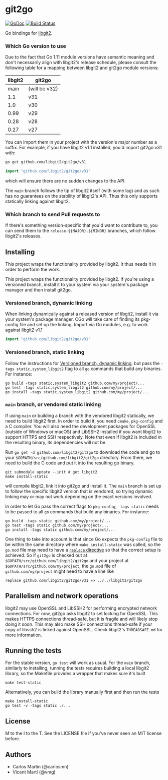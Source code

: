 git2go
======
[![GoDoc](https://godoc.org/github.com/libgit2/git2go?status.svg)](http://godoc.org/github.com/libgit2/git2go/v33) [![Build Status](https://travis-ci.org/libgit2/git2go.svg?branch=main)](https://travis-ci.org/libgit2/git2go)

Go bindings for [libgit2](http://libgit2.github.com/).

### Which Go version to use

Due to the fact that Go 1.11 module versions have semantic meaning and don't necessarily align with libgit2's release schedule, please consult the following table for a mapping between libgit2 and git2go module versions:

| libgit2 | git2go        |
|---------|---------------|
| main    | (will be v32) |
| 1.1     | v31           |
| 1.0     | v30           |
| 0.99    | v29           |
| 0.28    | v28           |
| 0.27    | v27           |

You can import them in your project with the version's major number as a suffix. For example, if you have libgit2 v1.1 installed, you'd import git2go v31 with:

```sh
go get github.com/libgit2/git2go/v31
```
```go
import "github.com/libgit2/git2go/v31"
```

which will ensure there are no sudden changes to the API.

The `main` branch follows the tip of libgit2 itself (with some lag) and as such has no guarantees on the stability of libgit2's API. Thus this only supports statically linking against libgit2.

### Which branch to send Pull requests to

If there's something version-specific that you'd want to contribute to, you can send them to the `release-${MAJOR}.${MINOR}` branches, which follow libgit2's releases.

Installing
----------

This project wraps the functionality provided by libgit2. It thus needs it in order to perform the work.

This project wraps the functionality provided by libgit2. If you're using a versioned branch, install it to your system via your system's package manager and then install git2go.


### Versioned branch, dynamic linking

When linking dynamically against a released version of libgit2, install it via your system's package manager. CGo will take care of finding its pkg-config file and set up the linking. Import via Go modules, e.g. to work against libgit2 v1.1

```go
import "github.com/libgit2/git2go/v31"
```

### Versioned branch, static linking

Follow the instructions for [Versioned branch, dynamic linking](#versioned-branch-dynamic-linking), but pass the `-tags static,system_libgit2` flag to all `go` commands that build any binaries. For instance:

    go build -tags static,system_libgit2 github.com/my/project/...
    go test -tags static,system_libgit2 github.com/my/project/...
    go install -tags static,system_libgit2 github.com/my/project/...

### `main` branch, or vendored static linking

If using `main` or building a branch with the vendored libgit2 statically, we need to build libgit2 first. In order to build it, you need `cmake`, `pkg-config` and a C compiler. You will also need the development packages for OpenSSL (outside of Windows or macOS) and LibSSH2 installed if you want libgit2 to support HTTPS and SSH respectively. Note that even if libgit2 is included in the resulting binary, its dependencies will not be.

Run `go get -d github.com/libgit2/git2go` to download the code and go to your `$GOPATH/src/github.com/libgit2/git2go` directory. From there, we need to build the C code and put it into the resulting go binary.

    git submodule update --init # get libgit2
    make install-static

will compile libgit2, link it into git2go and install it. The `main` branch is set up to follow the specific libgit2 version that is vendored, so trying dynamic linking may or may not work depending on the exact versions involved.

In order to let Go pass the correct flags to `pkg-config`, `-tags static` needs to be passed to all `go` commands that build any binaries. For instance:

    go build -tags static github.com/my/project/...
    go test -tags static github.com/my/project/...
    go install -tags static github.com/my/project/...

One thing to take into account is that since Go expects the `pkg-config` file to be within the same directory where `make install-static` was called, so the `go.mod` file may need to have a [`replace` directive](https://github.com/golang/go/wiki/Modules#when-should-i-use-the-replace-directive) so that the correct setup is achieved. So if `git2go` is checked out at `$GOPATH/src/github.com/libgit2/git2go` and your project at `$GOPATH/src/github.com/my/project`, the `go.mod` file of `github.com/my/project` might need to have a line like

    replace github.com/libgit2/git2go/v31 => ../../libgit2/git2go

Parallelism and network operations
----------------------------------

libgit2 may use OpenSSL and LibSSH2 for performing encrypted network connections. For now, git2go asks libgit2 to set locking for OpenSSL. This makes HTTPS connections thread-safe, but it is fragile and will likely stop doing it soon. This may also make SSH connections thread-safe if your copy of libssh2 is linked against OpenSSL. Check libgit2's `THREADSAFE.md` for more information.

Running the tests
-----------------

For the stable version, `go test` will work as usual. For the `main` branch, similarly to installing, running the tests requires building a local libgit2 library, so the Makefile provides a wrapper that makes sure it's built

    make test-static

Alternatively, you can build the library manually first and then run the tests

    make install-static
    go test -v -tags static ./...

License
-------

M to the I to the T. See the LICENSE file if you've never seen an MIT license before.

Authors
-------

- Carlos Martín (@carlosmn)
- Vicent Martí (@vmg)

